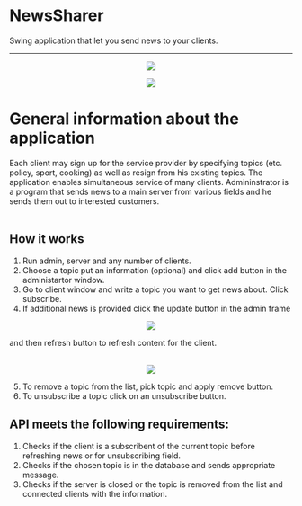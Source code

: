 # NewsSharer
Swing application that let you send news to your clients.

__________________________________________________________________________________________________________________

<p align="center">
  <img src=https://user-images.githubusercontent.com/74014874/166149786-f415e370-72d8-4418-bd97-ce9a750ba58c.png
   >
</p>

<p align="center">
  <img src=https://user-images.githubusercontent.com/74014874/166149828-b7504074-6293-427c-be71-e307e4c550c2.png
   >
</p>


# General information about the application
Each client may sign up for the service provider by specifying topics (etc. policy, sport, cooking) as well as resign from his existing topics. The application enables simultaneous service of many clients. Admininstrator is a program that sends news to a main server from various fields and he sends them out to interested customers. 
<br />
<br />

## How it works

  1. Run admin, server and any number of clients.
  2. Choose a topic put an information (optional) and click add button in the administartor window.
  3. Go to client window and write a topic you want to get news about. Click subscribe.
  4. If additional news is provided click the update button in the admin frame
<p align="center">
  <img src=https://user-images.githubusercontent.com/74014874/166154860-8357312e-e5a4-409d-8031-052e0ffc6700.png
   >
</p>
     and then refresh button to refresh content for the client.

<p align="center">
  <br />
  <img src=https://user-images.githubusercontent.com/74014874/166154892-ad6c42a6-3f14-4abb-af6a-ac3b84918d82.png
   >
</p>

  5. To remove a topic from the list, pick topic and apply remove button.
  6. To unsubscribe a topic click on an unsubscribe button.

 ## API meets the following requirements:
  1. Checks if the client is a subscribent of the current topic before refreshing news or for unsubscribing field.
  2. Checks if the chosen topic is in the database and sends appropriate message.
  3. Checks if the server is closed or the topic is removed from the list and connected clients with the information.
